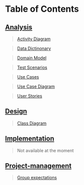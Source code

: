 # Table of Contents

## [Analysis](analysis/AnalysisNavigation.md)

> [Activity Diagram](analysis/ActivityDiagram.md)

> [Data Dictinonary](analysis/DataDictionary.md)

> [Domain Model](analysis/DomainModelShow.md)

> [Test Scenarios](analysis/TestScenarios.md)

> [Use Cases](analysis/Use%20Cases.md)

> [Use Case Diagram](analysis/UseCaseDiagram.md)

> [User Stories](analysis/UserStories.md)

## [Design](design/DesignNavigation.md)

> [Class Diagram](design/ClassDiagram.md)

## [Implementation](implementation/ImplementationNavigation.md)

> Not available at the moment

## [Project-management](project-management/PRJmanagementNavigation.md)

> [Group expectations](project-management/groupExpectations.md)
